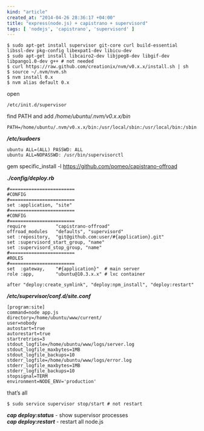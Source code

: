 ```yaml
---
kind: "article"
created_at: "2014-04-26 28:36:17 +04:00"
title: "express(node.js) + capistrano + supervisord"
tags: [ 'nodejs', 'capistrano', 'supervisord' ]
---
```

<pre><code>$ sudo apt-get install supervisor git-core curl build-essential libssl-dev pkg-config libexpat1-dev libicu-dev
$ sudo apt-get install libcairo2-dev libjpeg8-dev libgif-dev libpango1.0-dev g++ # not needed
$ curl https://raw.github.com/creationix/nvm/v0.x.x/install.sh | sh
$ source ~/.nvm/nvm.sh
$ nvm install 0.x
$ nvm alias default 0.x
</code></pre>
open
<pre><code class='bash'>/etc/init.d/supervisor
</code></pre>
find PATH and add */home/ubuntu/.nvm/v0.x.x/bin*
<pre><code class='bash'>PATH=/home/ubuntu/.nvm/v0.x.x/bin:/usr/local/sbin:/usr/local/bin:/sbin:/bin:/usr
</code></pre>
***/etc/sudoers***
<pre><code class='bash'>ubuntu ALL=(ALL) PASSWD: ALL
ubuntu ALL=NOPASSWD: /usr/bin/supervisorctl
</code></pre>
gem specific_install -l https://github.com/pomeo/capistrano-offroad

***./config/deploy.rb***
<pre><code class='bash'>#========================
#CONFIG
#========================
set :application, "site"
#========================
#CONFIG
#========================
require           "capistrano-offroad"
offroad_modules   "defaults", "supervisord"
set :repository,  "git@github.com:user/#{application}.git"
set :supervisord_start_group, "name"
set :supervisord_stop_group, "name"
#========================
#ROLES
#========================
set  :gateway,    "#{application}"  # main server
role :app,        "ubuntu@10.3.x.x" # lxc container
 
after "deploy:create_symlink", "deploy:npm_install", "deploy:restart"
</code></pre>
***/etc/supervisor/conf.d/site.conf***
<pre><code class='bash'>[program:site]
command=node app.js
directory=/home/ubuntu/www/current/
user=nobody
autostart=true
autorestart=true
startretries=3
stdout_logfile=/home/ubuntu/www/logs/server.log
stdout_logfile_maxbytes=1MB
stdout_logfile_backups=10
stderr_logfile=/home/ubuntu/www/logs/error.log
stderr_logfile_maxbytes=1MB
stderr_logfile_backups=10
stopsignal=TERM
environment=NODE_ENV='production'
</code></pre>
that’s all
<pre><code class='bash'>$ sudo service supervisor stop/start # not restart
</code></pre>
***cap deploy:status*** - show supervisor processes  
***cap deploy:restart*** - restart all node.js
